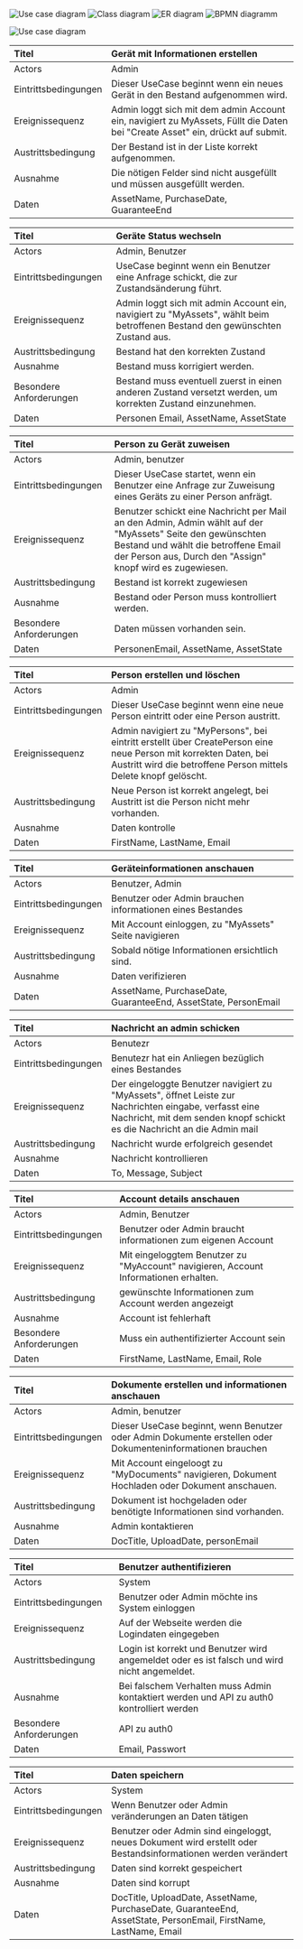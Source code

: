 ![Use case diagram](figures/myclient.drawio.svg)
![Class diagram](figures/MyClientClassDiagramm.drawio.svg)
![ER diagram](figures/MyClientER.drawio.svg)
![BPMN diagramm](figures/MyClientBPMN.png)

![Use case diagram](figures/myclient.drawio.svg)

| Titel | Gerät mit Informationen erstellen |
|:----------|:----------|
| Actors   | Admin  | 
| Eintrittsbedingungen  | Dieser UseCase beginnt wenn ein neues Gerät in den Bestand aufgenommen wird.    | 
| Ereignissequenz  | Admin loggt sich mit dem admin Account ein, navigiert zu MyAssets, Füllt die Daten bei "Create Asset" ein, drückt auf submit.  | 
| Austrittsbedingung | Der Bestand ist in der Liste korrekt aufgenommen. |
| Ausnahme | Die nötigen Felder sind nicht ausgefüllt und müssen ausgefüllt werden. |
| Daten | AssetName, PurchaseDate, GuaranteeEnd |

| Titel | Geräte Status wechseln |
|:----------|:----------|
| Actors   | Admin, Benutzer   | 
| Eintrittsbedingungen  | UseCase beginnt wenn ein Benutzer eine Anfrage schickt, die zur Zustandsänderung führt.   | 
| Ereignissequenz  | Admin loggt sich mit admin Account ein, navigiert zu "MyAssets", wählt beim betroffenen Bestand den gewünschten Zustand aus. | 
| Austrittsbedingung | Bestand hat den korrekten Zustand |
| Ausnahme | Bestand muss korrigiert werden. |
| Besondere Anforderungen | Bestand muss eventuell zuerst in einen anderen Zustand versetzt werden, um korrekten Zustand einzunehmen. |
| Daten | Personen Email, AssetName, AssetState |

| Titel |  Person zu Gerät zuweisen |
|:----------|:----------|
| Actors   | Admin, benutzer  | 
| Eintrittsbedingungen  | Dieser UseCase startet, wenn ein Benutzer eine Anfrage zur Zuweisung eines Geräts zu einer Person anfrägt.   | 
| Ereignissequenz  | Benutzer schickt eine Nachricht per Mail an den Admin, Admin wählt auf der "MyAssets" Seite den gewünschten Bestand und wählt die betroffene Email der Person aus, Durch den "Assign" knopf wird es zugewiesen.   | 
| Austrittsbedingung | Bestand ist korrekt zugewiesen |
| Ausnahme | Bestand oder Person muss kontrolliert werden. |
| Besondere Anforderungen | Daten müssen vorhanden sein. |
| Daten | PersonenEmail, AssetName, AssetState |

| Titel |  Person erstellen und löschen |
|:----------|:----------|
| Actors   | Admin   | 
| Eintrittsbedingungen  | Dieser UseCase beginnt wenn eine neue Person eintritt oder eine Person austritt.   | 
| Ereignissequenz  | Admin navigiert zu "MyPersons", bei eintritt erstellt über CreatePerson eine neue Person mit korrekten Daten, bei Austritt wird die betroffene Person mittels Delete knopf gelöscht.   | 
| Austrittsbedingung | Neue Person ist korrekt angelegt, bei Austritt ist die Person nicht mehr vorhanden. |
| Ausnahme | Daten kontrolle |
| Daten | FirstName, LastName, Email  |

| Titel |  Geräteinformationen anschauen |
|:----------|:----------|
| Actors   | Benutzer, Admin   | 
| Eintrittsbedingungen  | Benutzer oder Admin brauchen informationen eines Bestandes   | 
| Ereignissequenz  | Mit Account einloggen, zu "MyAssets" Seite navigieren  | 
| Austrittsbedingung | Sobald nötige Informationen ersichtlich sind. |
| Ausnahme | Daten verifizieren |
| Daten | AssetName, PurchaseDate, GuaranteeEnd, AssetState, PersonEmail |

| Titel | Nachricht an admin schicken |
|:----------|:----------|
| Actors   | Benutezr  | 
| Eintrittsbedingungen  | Benutezr hat ein Anliegen bezüglich eines Bestandes | 
| Ereignissequenz  | Der eingeloggte Benutzer navigiert zu "MyAssets", öffnet Leiste zur Nachrichten eingabe, verfasst eine Nachricht, mit dem senden knopf schickt es die Nachricht an die Admin mail  | 
| Austrittsbedingung | Nachricht wurde erfolgreich gesendet |
| Ausnahme | Nachricht kontrollieren |
| Daten | To, Message, Subject |

| Titel |  Account details anschauen |
|:----------|:----------|
| Actors   | Admin, Benutzer  | 
| Eintrittsbedingungen  | Benutzer oder Admin braucht informationen zum eigenen Account  | 
| Ereignissequenz  | Mit eingeloggtem Benutzer zu "MyAccount" navigieren, Account Informationen erhalten.   | 
| Austrittsbedingung | gewünschte Informationen zum Account werden angezeigt |
| Ausnahme | Account ist fehlerhaft |
| Besondere Anforderungen | Muss ein authentifizierter Account sein |
| Daten | FirstName, LastName, Email, Role |

| Titel | Dokumente erstellen und informationen anschauen |
|:----------|:----------|
| Actors   | Admin, benutzer   | 
| Eintrittsbedingungen  | Dieser UseCase beginnt, wenn Benutzer oder Admin Dokumente erstellen oder Dokumenteninformationen brauchen   | 
| Ereignissequenz  | Mit Account eingeloogt zu "MyDocuments" navigieren, Dokument Hochladen oder Dokument anschauen.  | 
| Austrittsbedingung | Dokument ist hochgeladen oder benötigte Informationen sind vorhanden. |
| Ausnahme | Admin kontaktieren |
| Daten | DocTitle, UploadDate, personEmail  |

| Titel |  Benutzer authentifizieren |
|:----------|:----------|
| Actors   | System  | 
| Eintrittsbedingungen  | Benutzer oder Admin möchte ins System einloggen   | 
| Ereignissequenz  | Auf der Webseite werden die Logindaten eingegeben  | 
| Austrittsbedingung | Login ist korrekt und Benutzer wird angemeldet oder es ist falsch und wird nicht angemeldet. |
| Ausnahme | Bei falschem Verhalten muss Admin kontaktiert werden und API zu auth0 kontrolliert werden |
| Besondere Anforderungen | API zu auth0 |
| Daten | Email, Passwort |

| Titel |  Daten speichern |
|:----------|:----------|
| Actors   | System   | 
| Eintrittsbedingungen  | Wenn Benutzer oder Admin veränderungen an Daten tätigen   | 
| Ereignissequenz  | Benutzer oder Admin sind eingeloggt, neues Dokument wird erstellt oder Bestandsinformationen werden verändert  | 
| Austrittsbedingung | Daten sind korrekt gespeichert |
| Ausnahme | Daten sind korrupt |
| Daten | DocTitle, UploadDate, AssetName, PurchaseDate, GuaranteeEnd, AssetState, PersonEmail, FirstName, LastName, Email |


